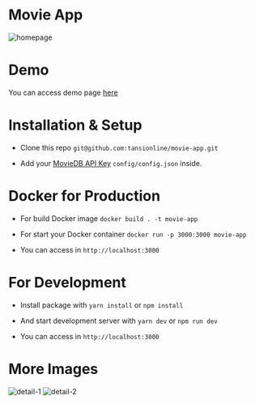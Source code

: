 # Movie App 

![homepage](https://user-images.githubusercontent.com/41347478/118561150-49127300-b773-11eb-9dda-7c59b84bf314.png)

# Demo 

You can access demo page [here](https://movie-inky.vercel.app/)

# Installation & Setup

- Clone this repo ```git@github.com:tansionline/movie-app.git```

- Add your [MovieDB API Key](https://www.themoviedb.org/documentation/api) `config/config.json` inside. 

# Docker for Production

 - For build Docker image  ``docker build . -t movie-app``

 - For start your Docker container ``docker run -p 3000:3000 movie-app``

 - You can access in ``http://localhost:3000`` 

# For Development

- Install package with `` yarn install `` or `` npm install ``

- And start development server  with ``yarn dev``  or  ``npm run dev `` 

- You can access in ``http://localhost:3000``

# More Images

![detail-1](https://user-images.githubusercontent.com/41347478/118561188-54659e80-b773-11eb-9bec-7718b44c5dca.png)
![detail-2](https://user-images.githubusercontent.com/41347478/118561171-4f085400-b773-11eb-85f2-00fa9a39ee3e.png)
